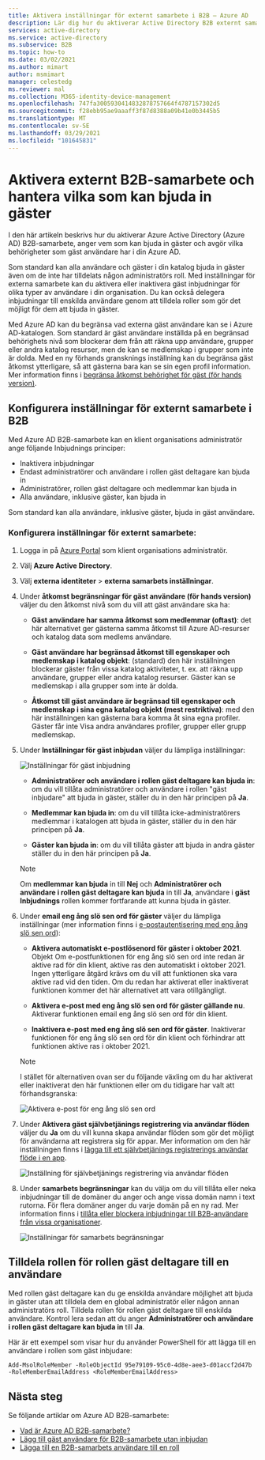 ```yaml
---
title: Aktivera inställningar för externt samarbete i B2B – Azure AD
description: Lär dig hur du aktiverar Active Directory B2B externt samarbete och hanterar vem som kan bjuda in gäst användare. Använd rollen gäst deltagare för att delegera inbjudningar.
services: active-directory
ms.service: active-directory
ms.subservice: B2B
ms.topic: how-to
ms.date: 03/02/2021
ms.author: mimart
author: msmimart
manager: celestedg
ms.reviewer: mal
ms.collection: M365-identity-device-management
ms.openlocfilehash: 747fa3005930414832878757664f4787157302d5
ms.sourcegitcommit: f28ebb95ae9aaaff3f87d8388a09b41e0b3445b5
ms.translationtype: MT
ms.contentlocale: sv-SE
ms.lasthandoff: 03/29/2021
ms.locfileid: "101645831"
---
```

# <a name="enable-b2b-external-collaboration-and-manage-who-can-invite-guests"></a>Aktivera externt B2B-samarbete och hantera vilka som kan bjuda in gäster

I den här artikeln beskrivs hur du aktiverar Azure Active Directory (Azure AD) B2B-samarbete, anger vem som kan bjuda in gäster och avgör vilka behörigheter som gäst användare har i din Azure AD. 

Som standard kan alla användare och gäster i din katalog bjuda in gäster även om de inte har tilldelats någon administratörs roll. Med inställningar för externa samarbete kan du aktivera eller inaktivera gäst inbjudningar för olika typer av användare i din organisation. Du kan också delegera inbjudningar till enskilda användare genom att tilldela roller som gör det möjligt för dem att bjuda in gäster.

Med Azure AD kan du begränsa vad externa gäst användare kan se i Azure AD-katalogen. Som standard är gäst användare inställda på en begränsad behörighets nivå som blockerar dem från att räkna upp användare, grupper eller andra katalog resurser, men de kan se medlemskap i grupper som inte är dolda. Med en ny förhands gransknings inställning kan du begränsa gäst åtkomst ytterligare, så att gästerna bara kan se sin egen profil information. Mer information finns i [begränsa åtkomst behörighet för gäst (för hands version)](../enterprise-users/users-restrict-guest-permissions.md).

## <a name="configure-b2b-external-collaboration-settings"></a>Konfigurera inställningar för externt samarbete i B2B

Med Azure AD B2B-samarbete kan en klient organisations administratör ange följande Inbjudnings principer:

- Inaktivera inbjudningar
- Endast administratörer och användare i rollen gäst deltagare kan bjuda in
- Administratörer, rollen gäst deltagare och medlemmar kan bjuda in
- Alla användare, inklusive gäster, kan bjuda in

Som standard kan alla användare, inklusive gäster, bjuda in gäst användare.

### <a name="to-configure-external-collaboration-settings"></a>Konfigurera inställningar för externt samarbete:

1. Logga in på [Azure Portal](https://portal.azure.com) som klient organisations administratör.
2. Välj **Azure Active Directory**.
3. Välj **externa identiteter**  >  **externa samarbets inställningar**.

4. Under **åtkomst begränsningar för gäst användare (för hands version)** väljer du den åtkomst nivå som du vill att gäst användare ska ha:
  
   - **Gäst användare har samma åtkomst som medlemmar (oftast)**: det här alternativet ger gästerna samma åtkomst till Azure AD-resurser och katalog data som medlems användare.

   - **Gäst användare har begränsad åtkomst till egenskaper och medlemskap i katalog objekt**: (standard) den här inställningen blockerar gäster från vissa katalog aktiviteter, t. ex. att räkna upp användare, grupper eller andra katalog resurser. Gäster kan se medlemskap i alla grupper som inte är dolda.

   - **Åtkomst till gäst användare är begränsad till egenskaper och medlemskap i sina egna katalog objekt (mest restriktiva)**: med den här inställningen kan gästerna bara komma åt sina egna profiler. Gäster får inte Visa andra användares profiler, grupper eller grupp medlemskap.


5. Under **Inställningar för gäst inbjudan** väljer du lämpliga inställningar:

    ![Inställningar för gäst inbjudning](./media/delegate-invitations/guest-invite-settings.png)

   - **Administratörer och användare i rollen gäst deltagare kan bjuda in**: om du vill tillåta administratörer och användare i rollen "gäst inbjudare" att bjuda in gäster, ställer du in den här principen på **Ja**.

   - **Medlemmar kan bjuda in**: om du vill tillåta icke-administratörers medlemmar i katalogen att bjuda in gäster, ställer du in den här principen på **Ja**.

   - **Gäster kan bjuda in**: om du vill tillåta gäster att bjuda in andra gäster ställer du in den här principen på **Ja**.

   > [!NOTE]
   > Om **medlemmar kan bjuda** in till **Nej** och **Administratörer och användare i rollen gäst deltagare kan bjuda** in till **Ja**, användare i **gäst Inbjudnings** rollen kommer fortfarande att kunna bjuda in gäster.

6. Under **email eng ång slö sen ord för gäster** väljer du lämpliga inställningar (mer information finns i [e-postautentisering med eng ång slö sen ord](one-time-passcode.md)):

   - **Aktivera automatiskt e-postlösenord för gäster i oktober 2021**. Objekt Om e-postfunktionen för eng ång slö sen ord inte redan är aktive rad för din klient, aktive ras den automatiskt i oktober 2021. Ingen ytterligare åtgärd krävs om du vill att funktionen ska vara aktive rad vid den tiden. Om du redan har aktiverat eller inaktiverat funktionen kommer det här alternativet att vara otillgängligt.

   - **Aktivera e-post med eng ång slö sen ord för gäster gällande nu**. Aktiverar funktionen email eng ång slö sen ord för din klient.

   - **Inaktivera e-post med eng ång slö sen ord för gäster**. Inaktiverar funktionen för eng ång slö sen ord för din klient och förhindrar att funktionen aktive ras i oktober 2021.

   > [!NOTE]
   > I stället för alternativen ovan ser du följande växling om du har aktiverat eller inaktiverat den här funktionen eller om du tidigare har valt att förhandsgranska:
   >
   >![Aktivera e-post för eng ång slö sen ord](media/delegate-invitations/enable-email-otp-opted-in.png)

7. Under **Aktivera gäst självbetjänings registrering via användar flöden** väljer du **Ja** om du vill kunna skapa användar flöden som gör det möjligt för användarna att registrera sig för appar. Mer information om den här inställningen finns i [lägga till ett självbetjänings registrerings användar flöde i en app](self-service-sign-up-user-flow.md).

    ![Inställning för självbetjänings registrering via användar flöden](./media/delegate-invitations/self-service-sign-up-setting.png)

7. Under **samarbets begränsningar** kan du välja om du vill tillåta eller neka inbjudningar till de domäner du anger och ange vissa domän namn i text rutorna. För flera domäner anger du varje domän på en ny rad. Mer information finns i [tillåta eller blockera inbjudningar till B2B-användare från vissa organisationer](allow-deny-list.md).

    ![Inställningar för samarbets begränsningar](./media/delegate-invitations/collaboration-restrictions.png)
## <a name="assign-the-guest-inviter-role-to-a-user"></a>Tilldela rollen för rollen gäst deltagare till en användare

Med rollen gäst deltagare kan du ge enskilda användare möjlighet att bjuda in gäster utan att tilldela dem en global administratör eller någon annan administratörs roll. Tilldela rollen för rollen gäst deltagare till enskilda användare. Kontrol lera sedan att du anger **Administratörer och användare i rollen gäst deltagare kan bjuda in** till **Ja**.

Här är ett exempel som visar hur du använder PowerShell för att lägga till en användare i rollen som gäst inbjudare:

```
Add-MsolRoleMember -RoleObjectId 95e79109-95c0-4d8e-aee3-d01accf2d47b -RoleMemberEmailAddress <RoleMemberEmailAddress>
```

## <a name="next-steps"></a>Nästa steg

Se följande artiklar om Azure AD B2B-samarbete:

- [Vad är Azure AD B2B-samarbete?](what-is-b2b.md)
- [Lägg till gäst användare för B2B-samarbete utan inbjudan](add-user-without-invite.md)
- [Lägga till en B2B-samarbets användare till en roll](add-guest-to-role.md)

